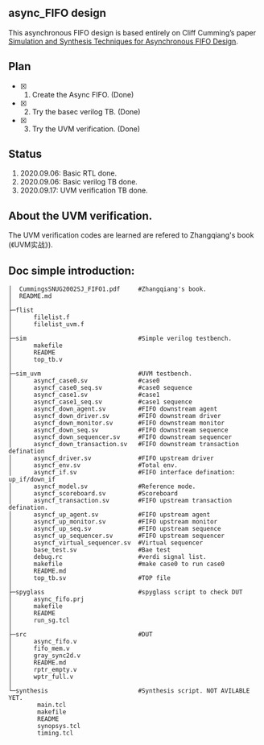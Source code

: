 ## async_FIFO design
This asynchronous FIFO design is based entirely on Cliff Cumming’s paper [Simulation and Synthesis Techniques for Asynchronous FIFO Design](http://www.sunburst-design.com/papers/CummingsSNUG2002SJ_FIFO1.pdf). 

## Plan
* [x] 1. Create the Async FIFO. (Done)
* [x]  2. Try the basec verilog TB. (Done)
* [x] 3.  Try the UVM verification. (Done)


## Status
1. 2020.09.06: Basic RTL done.
2. 2020.09.06: Basic verilog TB done.
3. 2020.09.17: UVM verification TB done.

## About the UVM verification.
The UVM verification codes are learned are refered to Zhangqiang's book (《UVM实战》).

## Doc simple introduction:
```text
│  CummingsSNUG2002SJ_FIFO1.pdf	 	#Zhangqiang's book.
│  README.md
│  
├─flist
│      filelist.f
│      filelist_uvm.f
│      
├─sim								#Simple verilog testbench.
│      makefile
│      README
│      top_tb.v
│      
├─sim_uvm							#UVM testbench.
│      asyncf_case0.sv				#case0
│      asyncf_case0_seq.sv			#case0 sequence
│      asyncf_case1.sv				#case1
│      asyncf_case1_seq.sv			#case1 sequence
│      asyncf_down_agent.sv			#FIFO downstream agent
│      asyncf_down_driver.sv		#FIFO downstream driver
│      asyncf_down_monitor.sv		#FIFO downstream monitor
│      asyncf_down_seq.sv			#FIFO downstream sequence
│      asyncf_down_sequencer.sv		#FIFO downstream sequencer
│      asyncf_down_transaction.sv	#FIFO downstream transaction defination
│      asyncf_driver.sv				#FIFO upstream driver
│      asyncf_env.sv				#Total env.
│      asyncf_if.sv					#FIFO interface defination: up_if/down_if
│      asyncf_model.sv				#Reference mode.
│      asyncf_scoreboard.sv			#Scoreboard
│      asyncf_transaction.sv		#FIFO upstream transaction defination.
│      asyncf_up_agent.sv			#FIFO upstream agent
│      asyncf_up_monitor.sv			#FIFO upstream monitor
│      asyncf_up_seq.sv				#FIFO upstream sequence
│      asyncf_up_sequencer.sv		#FIFO upstream sequencer
│      asyncf_virtual_sequencer.sv	#Virtual sequencer
│      base_test.sv					#Bae test
│      debug.rc						#verdi signal list.
│      makefile						#make case0 to run case0
│      README.md
│      top_tb.sv					#TOP file
│      
├─spyglass							#spyglass script to check DUT
│      async_fifo.prj
│      makefile
│      README
│      run_sg.tcl
│      
├─src								#DUT
│      async_fifo.v
│      fifo_mem.v
│      gray_sync2d.v
│      README.md
│      rptr_empty.v
│      wptr_full.v
│      
└─synthesis							#Synthesis script. NOT AVILABLE YET.
        main.tcl
        makefile
        README
        synopsys.tcl
        timing.tcl
```
